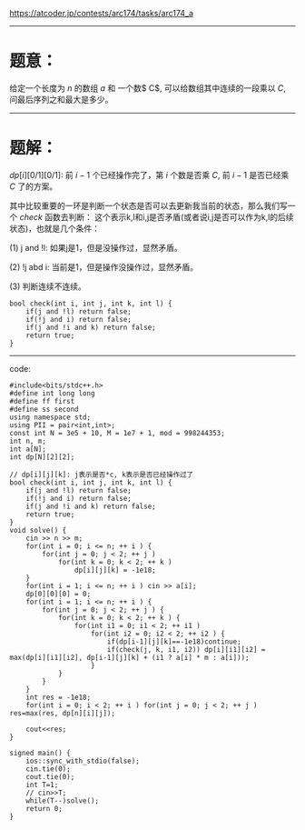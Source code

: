 https://atcoder.jp/contests/arc174/tasks/arc174_a


---

# 题意：
给定一个长度为 $n$ 的数组 $a$ 和 一个数$ C$, 可以给数组其中连续的一段乘以 $C$, 问最后序列之和最大是多少。

---

# 题解：

$dp[i][0/1][0/1]$: 前 $i-1$ 个已经操作完了，第 $i$ 个数是否乘 $C$, 前 $i-1$ 是否已经乘 $C$ 了的方案。

其中比较重要的一环是判断一个状态是否可以去更新我当前的状态，那么我们写一个 $check$ 函数去判断：
这个表示k,l和i,j是否矛盾(或者说i,j是否可以作为k,l的后续状态)，也就是几个条件：

(1) j and !l: 如果j是1，但是没操作过，显然矛盾。

(2) !j abd i: 当前是1，但是操作没操作过，显然矛盾。

(3) 判断连续不连续。

```
bool check(int i, int j, int k, int l) {
    if(j and !l) return false; 
    if(!j and i) return false; 
    if(j and !i and k) return false; 
    return true; 
}
```

---

code:
```
#include<bits/stdc++.h> 
#define int long long 
#define ff first 
#define ss second 
using namespace std; 
using PII = pair<int,int>; 
const int N = 3e5 + 10, M = 1e7 + 1, mod = 998244353;
int n, m; 
int a[N]; 
int dp[N][2][2]; 

// dp[i][j][k]: j表示是否*c, k表示是否已经操作过了 
bool check(int i, int j, int k, int l) {
    if(j and !l) return false; 
    if(!j and i) return false; 
    if(j and !i and k) return false; 
    return true; 
}
void solve() {
    cin >> n >> m; 
    for(int i = 0; i <= n; ++ i ) {
        for(int j = 0; j < 2; ++ j ) 
            for(int k = 0; k < 2; ++ k ) 
                dp[i][j][k] = -1e18;  
    }
    for(int i = 1; i <= n; ++ i ) cin >> a[i]; 
    dp[0][0][0] = 0; 
    for(int i = 1; i <= n; ++ i ) {
        for(int j = 0; j < 2; ++ j ) {
            for(int k = 0; k < 2; ++ k ) {
                for(int i1 = 0; i1 < 2; ++ i1 ) 
                    for(int i2 = 0; i2 < 2; ++ i2 ) {
                        if(dp[i-1][j][k]==-1e18)continue; 
                        if(check(j, k, i1, i2)) dp[i][i1][i2] = max(dp[i][i1][i2], dp[i-1][j][k] + (i1 ? a[i] * m : a[i]));
                    }
            }
        }
    }
    int res = -1e18; 
    for(int i = 0; i < 2; ++ i ) for(int j = 0; j < 2; ++ j ) res=max(res, dp[n][i][j]);
    
    cout<<res;
}

signed main() {
    ios::sync_with_stdio(false); 
    cin.tie(0); 
    cout.tie(0); 
    int T=1;
    // cin>>T; 
    while(T--)solve(); 
    return 0; 
}


```
